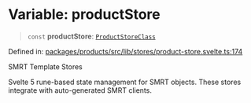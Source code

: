 # Variable: productStore

> `const` **productStore**: [`ProductStoreClass`](../classes/ProductStoreClass.md)

Defined in: [packages/products/src/lib/stores/product-store.svelte.ts:174](https://github.com/happyvertical/smrt/blob/3e10e04571f8229dee5c87ee2f9b9b06c6c49f12/packages/products/src/lib/stores/product-store.svelte.ts#L174)

SMRT Template Stores

Svelte 5 rune-based state management for SMRT objects.
These stores integrate with auto-generated SMRT clients.

